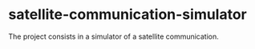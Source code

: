 # satellite-communication-simulator
The project consists in a simulator of a satellite communication. 
